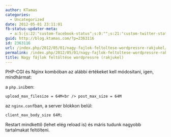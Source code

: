 ```yaml
---
author: KTamas
categories:
  - Uncategorized
date: 2012-05-01 23:11:01
fb-status-updater-meta:
  - a:5:{s:22:"custom-facebook-status";s:0:"";s:21:"custom-twitter-status";s:0:"";s:7:"fb-push";s:0:"";s:7:"tw-push";s:0:"";s:4:"push";s:1:"1";}
guid: http://blog.ktamas.com/?p=2363116
id: 2363116
url: /index.php/2012/05/01/nagy-fajlok-feltoltese-wordpressre-rakjukel/
permalink: /index.php/2012/05/01/nagy-fajlok-feltoltese-wordpressre-rakjukel/
title: Nagy fájlok feltöltése wordpressre (rakjukel)
---
```


PHP-CGI és Nginx kombóban az alábbi értékeket kell módosítani, igen, mindhármat:

a `php.ini`ben:
  
`upload_max_filesize = 64M<br />
post_max_size = 64M`

az `nginx.conf`ban, a server blokkon belül:
  
`client_max_body_size 64M;`

Restart mindkettő (lehet elég reload is) és máris tudunk nagyobb tartalmakat feltölteni.
